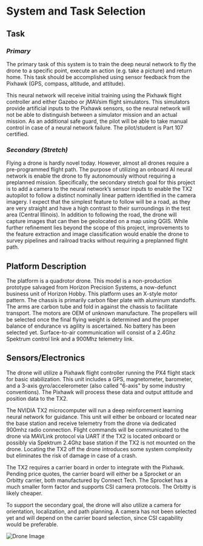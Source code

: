<h1>System and Task Selection</h1>

<h2>Task</h2>
<i><h3>Primary</h3></i>
  The primary task of this system is to train the deep neural network to fly the drone to a specific point, execute an action (e.g. take a picture) and return home. This task should be accomplished using sensor feedback from the Pixhawk (GPS, compass, altitude, and attitude).
  
  This neural network will receive initial training using the Pixhawk flight controller and either Gazebo or jMAVsim flight simulators. This simulators provide artificial inputs to the Pixhawk sensors, so the neural network will not be able to distinguish between a simulator mission and an actual mission. As an additional safe guard, the pilot will be able to take manual control in case of a neural network failure.
The pilot/student is Part 107 certified.

<i><h3>Secondary (Stretch)</h3></i>
  Flying a drone is hardly novel today. However, almost all drones require a pre-programmed flight path. The purpose of utilizing an onboard AI neural network is enable the drone to fly autonomously without requiring a preplanned mission. Specifically, the secondary stretch goal for this project is to add a camera to the neural network’s sensor inputs to enable the TX2 autopilot to follow a distinct nominally linear pattern identified in the camera imagery. I expect that the simplest feature to follow will be a road, as they are very straight and have a high contrast to their surroundings in the test area (Central Illinois). In addition to following the road, the drone will capture images that can then be geolocated on a map using QGIS. While further refinement lies beyond the scope of this project, improvements to the feature extraction and image classification would enable the drone to survey pipelines and railroad tracks without requiring a preplanned flight path.
<h2>Platform Description</h2>
  The platform is a quadrotor drone. This model is a non-production prototype salvaged from Horizon Precision Systems, a now-defunct business unit of Horizon Hobby. This platform uses an X-style motor pattern. The chassis is primarily carbon fiber plate with aluminum standoffs. The arms are carbon tube and fold in against the chassis to facilitate transport. The motors are OEM of unknown manufacture. The propellers will be selected once the final flying weight is determined and the proper balance of endurance vs agility is ascertained. No battery has been selected yet. Surface-to-air communication will consist of a 2.4Ghz Spektrum control link and a 900Mhz telemetry link.
<h2>Sensors/Electronics</h2>
  The drone will utilize a Pixhawk flight controller running the PX4 flight stack for basic stabilization. This unit includes a GPS, magnetometer, barometer, and a 3-axis gyro/accelerometer (also called "6-axis" by some industry conventions).  The Pixhawk will process these data and output attitude and position data to the TX2. 

  The NVIDIA TX2 microcomputer will run a deep reinforcement learning neural network for guidance. This unit will either be onboard or located near the base station and receive telemetry from the drone via dedicated 900mhz radio connection. Flight commands will be communicated to the drone via MAVLink protocol via UART if the TX2 is located onboard or possibly via Spektrum 2.4Ghz base station if the TX2 is not mounted on the drone. Locating the TX2 off the drone introduces some system complexity but eliminates the risk of damage in case of a crash.
  
  The TX2 requires a carrier board in order to integrate with the Pixhawk. Pending price quotes, the carrier board will either be a Sprocket or an Orbitty carrier, both manufactured by Connect Tech. The Sprocket has a much smaller form factor and supports CSI camera protocols. The Orbitty is likely cheaper.

To support the secondary goal, the drone will also utilize a camera for orientation, localization, and path planning. A camera has not been selected yet and will depend on the carrier board selection, since CSI capability would be preferable. 

![Drone Image](https://raw.githubusercontent.com/crashtest84/ME580/master/Docs/Day1_Platform.jpg)

